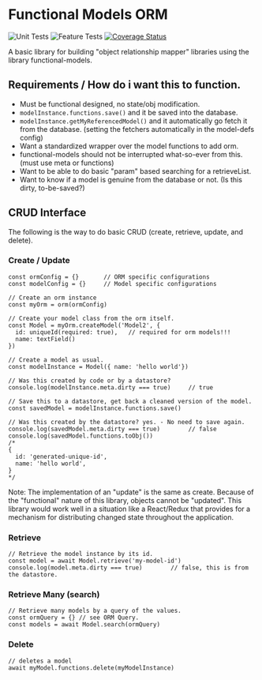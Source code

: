 # Functional Models ORM

![Unit Tests](https://github.com/monolithst/functional-models-orm/actions/workflows/ut.yml/badge.svg?branch=master)
![Feature Tests](https://github.com/monolithst/functional-models-orm/actions/workflows/feature.yml/badge.svg?branch=master)
[![Coverage Status](https://coveralls.io/repos/github/monolithst/functional-models-orm/badge.svg?branch=master)](https://coveralls.io/github/monolithst/functional-models-orm?branch=master)


A basic library for building "object relationship mapper" libraries using the library functional-models.

## Requirements / How do i want this to function.

- Must be functional designed, no state/obj modification.
- `modelInstance.functions.save()` and it be saved into the database.
- `modelInstance.getMyReferencedModel()` and it automatically go fetch it from the database. (setting the fetchers automatically in the model-defs config)
- Want a standardized wrapper over the model functions to add orm.
- functional-models should not be interrupted what-so-ever from this. (must use meta or functions)
- Want to be able to do basic "param" based searching for a retrieveList.
- Want to know if a model is genuine from the database or not. (Is this dirty, to-be-saved?)

## CRUD Interface

The following is the way to do basic CRUD (create, retrieve, update, and delete).

### Create / Update

```
const ormConfig = {}       // ORM specific configurations
const modelConfig = {}     // Model specific configurations

// Create an orm instance
const myOrm = orm(ormConfig)

// Create your model class from the orm itself.
const Model = myOrm.createModel('Model2', {
  id: uniqueId(required: true),   // required for orm models!!!
  name: textField()
})

// Create a model as usual.
const modelInstance = Model({ name: 'hello world'})

// Was this created by code or by a datastore?
console.log(modelInstance.meta.dirty === true)     // true

// Save this to a datastore, get back a cleaned version of the model.
const savedModel = modelInstance.functions.save()

// Was this created by the datastore? yes. - No need to save again.
console.log(savedModel.meta.dirty === true)        // false
console.log(savedModel.functions.toObj())
/*
{
  id: 'generated-unique-id',
  name: 'hello world',
}
*/
```

Note: The implementation of an "update" is the same as create. Because of the "functional" nature of this library, objects cannot be "updated". This library would work well in a situation like a React/Redux that provides for a mechanism for distributing changed state throughout the application.

### Retrieve

```
// Retrieve the model instance by its id.
const model = await Model.retrieve('my-model-id')
console.log(model.meta.dirty === true)        // false, this is from the datastore.
```

### Retrieve Many (search)

```
// Retrieve many models by a query of the values.
const ormQuery = {} // see ORM Query.
const models = await Model.search(ormQuery)
```

### Delete

```
// deletes a model
await myModel.functions.delete(myModelInstance)
```
